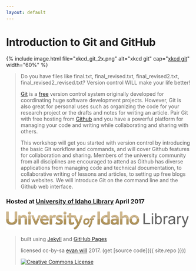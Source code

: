 ```yaml
---
layout: default
---
```


# Introduction to Git and GitHub 

{% include image.html file="xkcd_git_2x.png" alt="xkcd git" cap="<a href='https://xkcd.com/1597/' target='_blank'>xkcd git</a>" width="60%" %}

> Do you have files like final.txt, final_revised.txt, final_revised2.txt, final_revised2_revised.txt? Version control WILL make your life better! 
>
> [Git](https://git-scm.com/) is a [free](https://www.gnu.org/philosophy/free-sw.en.html) version control system originally developed for coordinating huge software development projects. 
> However, Git is also great for personal uses such as organizing the code for your research project or the drafts and notes for writing an article. 
> Pair Git with free hosting from [Github](https://github.com/) and you have a powerful platform for managing your code and writing while collaborating and sharing with others. 
>
> This workshop will get you started with version control by introducing the basic Git workflow and commands, and will cover Github features for collaboration and sharing. 
> Members of the university community from all disciplines are encouraged to attend as Github has diverse applications from managing code and technical documentation, to collaborative writing of lessons and articles, to setting up free blogs and websites. 
> We will introduce Git on the command line and the Github web interface.

### Hosted at [University of Idaho Library](http://www.lib.uidaho.edu/) April 2017

![University of Idaho Library logo](images/header-brand.png)

> built using [Jekyll](https://jekyllrb.com/) and [GitHub Pages](https://pages.github.com/)
>
> licensed cc-by-sa <a href="https://github.com/evanwill">evan will</a> 2017. (get [source code]({{ site.repo }}))
> 
> <a href="http://creativecommons.org/licenses/by-sa/4.0/" rel="license"><img style="border-width: 0;" src="https://i.creativecommons.org/l/by-sa/4.0/88x31.png" alt="Creative Commons License" /></a>
